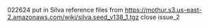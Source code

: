022624 put in Silva reference files from https://mothur.s3.us-east-2.amazonaws.com/wiki/silva.seed_v138_1.tgz
close issue_2
